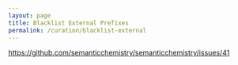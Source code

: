 ```yaml
---
layout: page
title: Blacklist External Prefixes
permalink: /curation/blacklist-external
---
```

https://github.com/semanticchemistry/semanticchemistry/issues/41
